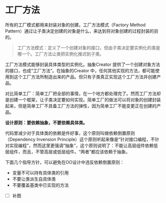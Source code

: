 # 工厂方法

所有的工厂模式都用来封装对象的创建。工厂方法模式（Factory Method Pattern）通过让子类决定创建的对象是什么，来达到将对象创建的过程封装的目的。

> 工厂方法模式：定义了一个创建对象的接口，但由子类决定要实例化的类是哪一个。工厂方法让类把实例化推迟到子类。

工厂方法模式能够封装具体类型的实例化。抽象Creator 提供了一个创建对象方法的接口，也成“工厂方法”。在抽象的Creator 中，任何其他实现的方法，都可能使用到这个工厂方法所制造出来的产品。但只有子类真正实现这个工厂方法并创建产品。

对比简单工厂：简单工厂把全部的事情，在一个地方都处理完了。然而工厂方法却是创建一个框架，让子类决定要如何实现。简单工厂的做法可以将对象的创建封装起来，但是简单工厂不具备工厂方法的弹性，因为简单工厂不能变更正在创建的产品。



**设计原则：要依赖抽象，不要依赖具体类。**

代码里减少对于具体类的依赖是件好事，这个原则叫做依赖倒置原则（Dependency Invension Principle）这个原则听起来像是“针对接口编程，不针对实现编程”，然而这里更强调“抽象”，这个原则说明了：不能让高层组件依赖低层组件，而且，不管高层或低层组件。“两者”都应该依赖于抽象。

下面几个指导方针，可以避免在OO设计中违反依赖倒置原则：

- 变量不可以持有具体类的引用
- 不要让类派生自具体类
- 不要覆盖基类中已实现的方法

- [ ] 补图
